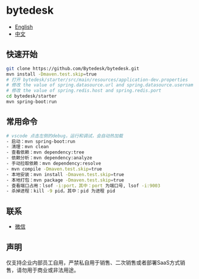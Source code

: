 <!--
 * @Author: jackning 270580156@qq.com
 * @Date: 2024-01-29 16:43:44
 * @LastEditors: jack ning github@bytedesk.com
 * @LastEditTime: 2024-03-29 17:26:18
 * @Description: bytedesk.com https://github.com/Bytedesk/bytedesk
 *   Please be aware of the BSL license restrictions before installing Bytedesk IM –
 *  selling, reselling, or hosting Bytedesk IM as a service is a breach of the terms and automatically terminates your rights under the license.
 *  仅支持企业内部员工自用，严禁用于销售、二次销售或者部署SaaS方式销售
 *  Business Source License 1.1: https://github.com/Bytedesk/bytedesk/blob/main/LICENSE
 *  contact: 270580156@qq.com
 *  联系：270580156@qq.com
 * Copyright (c) 2024 by bytedesk.com, All Rights Reserved.
-->

# bytedesk

- [English](./readme.md)
- [中文](./readme.zh.md)

## 快速开始

```bash
git clone https://github.com/Bytedesk/bytedesk.git
mvn install -Dmaven.test.skip=true
# 打开 bytedesk/starter/src/main/resources/application-dev.properties
# 修改 the value of spring.datasource.url and spring.datasource.username and spring.datasource.password
# 修改 the value of spring.redis.host and spring.redis.port
cd bytedesk/starter
mvn spring-boot:run
```

## 常用命令

```bash
# vscode 点击左侧的debug，运行和调试，会自动热加载
- 启动：mvn spring-boot:run
- 清理：mvn clean
- 查看依赖：mvn dependency:tree
- 依赖分析：mvn dependency:analyze
- 手动拉取依赖：mvn dependency:resolve
- mvn compile -Dmaven.test.skip=true
- 本地安装：mvn install -Dmaven.test.skip=true
- 本地打包：mvn package -Dmaven.test.skip=true
- 查看端口占用：lsof -i:port，其中：port 为端口号, lsof -i:9003
- 杀掉进程：kill -9 pid，其中：pid 为进程 pid
```

## 联系

- [微信](./wechat.png)

## 声明

仅支持企业内部员工自用，严禁私自用于销售、二次销售或者部署SaaS方式销售，请勿用于商业或非法用途。
